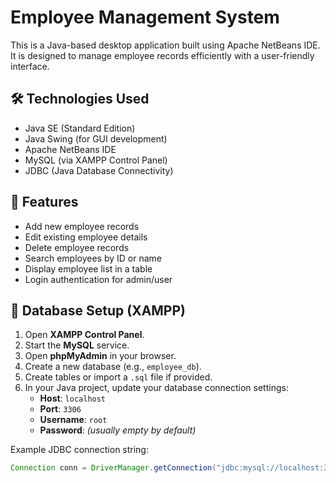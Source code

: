 # Employee Management System

This is a Java-based desktop application built using Apache NetBeans IDE.  
It is designed to manage employee records efficiently with a user-friendly interface.

## 🛠️ Technologies Used
- Java SE (Standard Edition)
- Java Swing (for GUI development)
- Apache NetBeans IDE
- MySQL (via XAMPP Control Panel)
- JDBC (Java Database Connectivity)

## 🚀 Features
- Add new employee records
- Edit existing employee details
- Delete employee records
- Search employees by ID or name
- Display employee list in a table
- Login authentication for admin/user

## 💾 Database Setup (XAMPP)
1. Open **XAMPP Control Panel**.
2. Start the **MySQL** service.
3. Open **phpMyAdmin** in your browser.
4. Create a new database (e.g., `employee_db`).
5. Create tables or import a `.sql` file if provided.
6. In your Java project, update your database connection settings:
   - **Host**: `localhost`
   - **Port**: `3306`
   - **Username**: `root`
   - **Password**: *(usually empty by default)*

Example JDBC connection string:
```java
Connection conn = DriverManager.getConnection("jdbc:mysql://localhost:3306/employee_db", "root", "");
